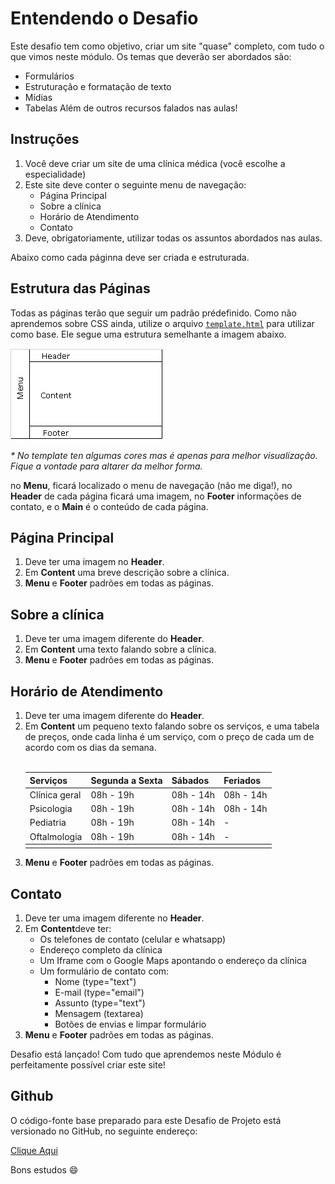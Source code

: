 <h1>Entendendo o Desafio</h1>

Este desafio tem como objetivo, criar um site "quase" completo, com tudo o que vimos neste módulo. Os temas que deverão ser abordados são:

*   Formulários
*   Estruturação e formatação de texto
*   Mídias
*   Tabelas
Além de outros recursos falados nas aulas!

## Instruções 

<ol>
    <li>Você deve criar um site de uma clínica médica (você escolhe a especialidade)</li>
    <li>Este site deve conter o seguinte menu de navegação:
        <ul>
            <li>Página Principal</li>
            <li>Sobre a clínica</li>
            <li>Horário de Atendimento</li>
            <li>Contato</li>
        </ul>
    </li>
    <li>Deve, obrigatoriamente, utilizar todas os assuntos abordados nas aulas.</li>
</ol>

Abaixo como cada páginna deve ser criada e estruturada.

## Estrutura das Páginas
Todas as páginas terão que seguir um padrão prédefinido. Como não aprendemos sobre CSS ainda, utilize o arquivo [`template.html`](template/template.html) para utilizar como base. Ele segue uma estrutura semelhante a imagem abaixo.

<img src="./assets/img/estrutra-das-paginas.png">

_* No template ten algumas cores mas é apenas para melhor visualização. Fique a vontade para altarer da melhor forma._

no __Menu__, ficará localizado o menu de navegação (não me diga!), no __Header__ de cada página ficará uma imagem, no __Footer__ informações de contato, e o __Main__ é o conteúdo de cada página.

## Página Principal
<ol>
    <li>Deve ter uma imagem no <strong>Header</strong>.</li>
    <li>Em <strong>Content</strong> uma breve descrição sobre a clínica.</li>
    <li><strong>Menu</strong> e <strong>Footer</strong> padrões em todas as páginas.</li>
</ol>

## Sobre a clínica
<ol>
    <li>Deve ter uma imagem diferente do <strong>Header</strong>.</li>
    <li>Em <strong>Content</strong> uma texto falando sobre a clínica.</li>
    <li><strong>Menu</strong> e <strong>Footer</strong> padrões em todas as páginas.</li>
</ol>

## Horário de Atendimento
<ol>
    <li>Deve ter uma imagem diferente do <strong>Header</strong>.</li>
    <li>Em <strong>Content</strong> um pequeno texto falando sobre os serviços, e uma tabela de preços, onde cada linha é um serviço, com o preço de cada um de acordo com os dias da semana.
    <br>
    <br>
    <table>
    <theader>
        <th>Serviços</th>
        <th>Segunda a Sexta</th>
        <th>Sábados</th>
        <th>Feriados</th>
    </theader>
    <tbody>
        <tr>
            <td>Clínica geral</td>
            <td>08h - 19h</td>
            <td>08h - 14h</td>
            <td>08h - 14h</td>
        </tr>
        <tr>
            <td>Psicologia</td>
            <td>08h - 19h</td>
            <td>08h - 14h</td>
            <td>08h - 14h</td>
        </tr>
        <tr>
            <td>Pediatria</td>
            <td>08h - 19h</td>
            <td>08h - 14h</td>
            <td> - </td>
        </tr>
        <tr>
            <td>Oftalmologia</td>
            <td>08h - 19h</td>
            <td>08h - 14h</td>
            <td> - </td>
        </tr>
    </tbody>
    <tfooter>
        <td></td>
        <td></td>
        <td></td>
        <td></td>
    </tfooter>
</table>
    </li>
    <li><strong>Menu</strong> e <strong>Footer</strong> padrões em todas as páginas.</li>
</ol>


## Contato
<ol>
    <li>Deve ter uma imagem diferente no <strong>Header</strong>.</li>
    <li>Em <strong>Content</strong>deve ter:
        <ul>
            <li>Os telefones de contato (celular e whatsapp)</li>
            <li>Endereço completo da clínica</li>
            <li>Um Iframe com o Google Maps apontando o endereço da clínica</li>
            <li>Um formulário de contato com:
                <ul>
                    <li>Nome (type="text")</li>
                    <li>E-mail (type="email")</li>
                    <li>Assunto (type="text")</li>
                    <li>Mensagem (textarea)</li>
                    <li>Botões de envias e limpar formulário</li>
                </ul>
            </li>
        </ul>
    </li>
    <li><strong>Menu</strong> e <strong>Footer</strong> padrões em todas as páginas.</li>
</ol>

Desafio está lançado! Com tudo que aprendemos neste Módulo é perfeitamente possível criar este site!

## Github

O código-fonte base preparado para este Desafio de Projeto está versionado no GitHub, no seguinte endereço:

[Clique Aqui](https://github.com/digitalinnovationone/trilha-html-modulo-2)

Bons estudos 😄